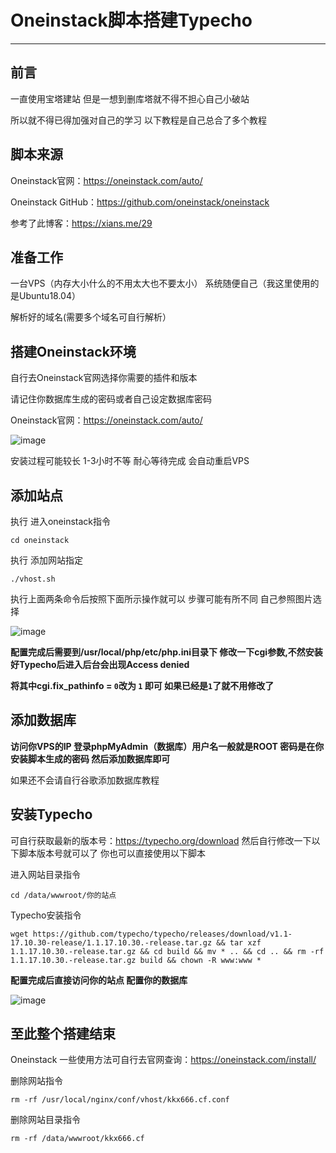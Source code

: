 # Oneinstack脚本搭建Typecho
-------------------------------------
前言
----------------
一直使用宝塔建站 但是一想到删库塔就不得不担心自己小破站

所以就不得已得加强对自己的学习  以下教程是自己总合了多个教程

脚本来源
----------------------
Oneinstack官网：https://oneinstack.com/auto/

Oneinstack GitHub：https://github.com/oneinstack/oneinstack

参考了此博客：https://xians.me/29

准备工作
-----------------
一台VPS（内存大小什么的不用太大也不要太小） 系统随便自己（我这里使用的是Ubuntu18.04）

解析好的域名(需要多个域名可自行解析）

搭建Oneinstack环境
-----------------------
自行去Oneinstack官网选择你需要的插件和版本

请记住你数据库生成的密码或者自己设定数据库密码

Oneinstack官网：https://oneinstack.com/auto/

![image](https://user-images.githubusercontent.com/94978556/156348011-bd10635d-adb5-4719-92b9-98b6d1d495dc.png)

安装过程可能较长 1-3小时不等  耐心等待完成 会自动重启VPS

添加站点
--------------
执行 进入oneinstack指令
```
cd oneinstack
```

执行 添加网站指定
```
./vhost.sh
```

执行上面两条命令后按照下面所示操作就可以 步骤可能有所不同 自己参照图片选择

![image](https://user-images.githubusercontent.com/94978556/156349422-4cd9e050-74ca-4230-9d5c-74fb877c94f6.png)

**配置完成后需要到/usr/local/php/etc/php.ini目录下 修改一下cgi参数,不然安装好Typecho后进入后台会出现Access denied**

**将其中cgi.fix_pathinfo = `0`改为 `1` 即可 如果已经是`1`了就不用修改了**

添加数据库
------------------------
**访问你VPS的IP 登录phpMyAdmin（数据库）用户名一般就是ROOT  密码是在你安装脚本生成的密码 然后添加数据库即可**

如果还不会请自行谷歌添加数据库教程

安装Typecho
------------------------------
可自行获取最新的版本号：https://typecho.org/download 然后自行修改一下以下脚本版本号就可以了 你也可以直接使用以下脚本

进入网站目录指令
```
cd /data/wwwroot/你的站点
```
Typecho安装指令
```
wget https://github.com/typecho/typecho/releases/download/v1.1-17.10.30-release/1.1.17.10.30.-release.tar.gz && tar xzf 1.1.17.10.30.-release.tar.gz && cd build && mv * .. && cd .. && rm -rf 1.1.17.10.30.-release.tar.gz build && chown -R www:www *
```
**配置完成后直接访问你的站点 配置你的数据库**

![image](https://user-images.githubusercontent.com/94978556/156352109-cca5656d-eea6-420d-852b-396a2bc2372d.png)

至此整个搭建结束
------------------------------------
Oneinstack 一些使用方法可自行去官网查询：https://oneinstack.com/install/

删除网站指令
```
rm -rf /usr/local/nginx/conf/vhost/kkx666.cf.conf
```
删除网站目录指令
```
rm -rf /data/wwwroot/kkx666.cf
```

